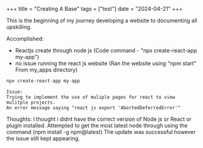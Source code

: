 +++
title = "Creating A Base"
tags = ["test"]
date = "2024-04-21"
+++

This is the beginning of my journey developing a website to documenting all upskilling.

Accomplished:
- Reactjs create through node js (Code command - "npx create-react-app my-app")
- no issue running the react js website (Ran the website using "npm start" From my_apps directory)

```go {linenos=inline}
npx create-react-app my-app
```

```
Issue:
Trying to implement the use of muliple pages for react to view mulitple projects. 
An error message saying "react js export 'AbortedDeferredError'"
```

Thoughts:
I thought i didnt have the correct version of Node js or React or plugin installed. 
Attempted to get the most latest node through using the command (npm install -g npm@latest) 
The update was successful however the issue still kept appearing. 
